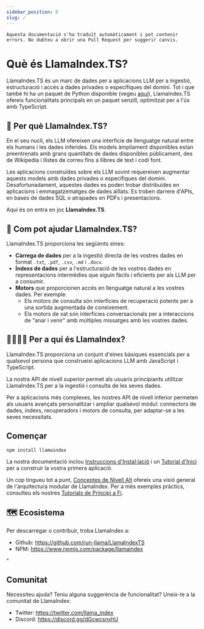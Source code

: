 ```yaml
---
sidebar_position: 0
slug: /
---
```


`Aquesta documentació s'ha traduït automàticament i pot contenir errors. No dubteu a obrir una Pull Request per suggerir canvis.`

# Què és LlamaIndex.TS?

LlamaIndex.TS és un marc de dades per a aplicacions LLM per a ingestió, estructuració i accés a dades privades o específiques del domini. Tot i que també hi ha un paquet de Python disponible (vegeu [aquí](https://docs.llamaindex.ai/en/stable/)), LlamaIndex.TS ofereix funcionalitats principals en un paquet senzill, optimitzat per a l'ús amb TypeScript.

## 🚀 Per què LlamaIndex.TS?

En el seu nucli, els LLM ofereixen una interfície de llenguatge natural entre els humans i les dades inferides. Els models àmpliament disponibles estan preentrenats amb grans quantitats de dades disponibles públicament, des de Wikipedia i llistes de correu fins a llibres de text i codi font.

Les aplicacions construïdes sobre els LLM sovint requereixen augmentar aquests models amb dades privades o específiques del domini. Desafortunadament, aquestes dades es poden trobar distribuïdes en aplicacions i emmagatzematges de dades aïllats. Es troben darrere d'APIs, en bases de dades SQL o atrapades en PDFs i presentacions.

Aquí és on entra en joc **LlamaIndex.TS**.

## 🦙 Com pot ajudar LlamaIndex.TS?

LlamaIndex.TS proporciona les següents eines:

- **Càrrega de dades** per a la ingestió directa de les vostres dades en format `.txt`, `.pdf`, `.csv`, `.md` i `.docx`.
- **Índexs de dades** per a l'estructuració de les vostres dades en representacions intermèdies que siguin fàcils i eficients per als LLM per a consumir.
- **Motors** que proporcionen accés en llenguatge natural a les vostres dades. Per exemple:
  - Els motors de consulta són interfícies de recuperació potents per a una sortida augmentada de coneixement.
  - Els motors de xat són interfícies conversacionals per a interaccions de "anar i venir" amb múltiples missatges amb les vostres dades.

## 👨‍👩‍👧‍👦 Per a qui és LlamaIndex?

LlamaIndex.TS proporciona un conjunt d'eines bàsiques essencials per a qualsevol persona que construeixi aplicacions LLM amb JavaScript i TypeScript.

La nostra API de nivell superior permet als usuaris principiants utilitzar LlamaIndex.TS per a la ingestió i consulta de les seves dades.

Per a aplicacions més complexes, les nostres API de nivell inferior permeten als usuaris avançats personalitzar i ampliar qualsevol mòdul: connectors de dades, índexs, recuperadors i motors de consulta, per adaptar-se a les seves necessitats.

## Començar

`npm install llamaindex`

La nostra documentació inclou [Instruccions d'Instal·lació](./installation.md) i un [Tutorial d'Inici](./starter.md) per a construir la vostra primera aplicació.

Un cop tingueu tot a punt, [Conceptes de Nivell Alt](./concepts.md) ofereix una visió general de l'arquitectura modular de LlamaIndex. Per a més exemples pràctics, consulteu els nostres [Tutorials de Principi a Fi](./end_to_end.md).

## 🗺️ Ecosistema

Per descarregar o contribuir, troba LlamaIndex a:

- Github: https://github.com/run-llama/LlamaIndexTS
- NPM: https://www.npmjs.com/package/llamaindex

"

## Comunitat

Necessiteu ajuda? Teniu alguna suggerència de funcionalitat? Uneix-te a la comunitat de LlamaIndex:

- Twitter: https://twitter.com/llama_index
- Discord: https://discord.gg/dGcwcsnxhU
